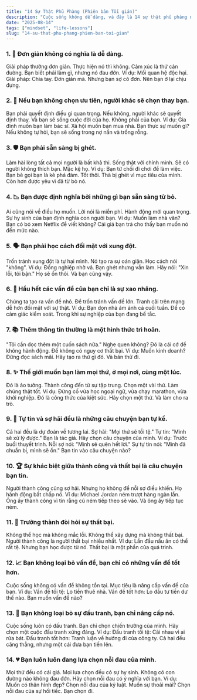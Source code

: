 ```yaml
---
title: "14 Sự Thật Phũ Phàng (Phiên bản Tối giản)"
description: "Cuộc sống không dễ dàng, và đây là 14 sự thật phũ phàng nhưng cần thiết mà bạn cần đối mặt để trưởng thành."
date: "2025-08-14"
tags: ["mindset", "life-lessons"]
slug: "14-su-that-phu-phang-phien-ban-toi-gian"
---
```


### **1. 🧘 Đơn giản không có nghĩa là dễ dàng.**

Giải pháp thường đơn giản.
Thực hiện nó thì không.
Cảm xúc là thứ cản đường.
Bạn biết phải làm gì, nhưng nó đau đớn.
Ví dụ:
Mối quan hệ độc hại.
Giải pháp: Chia tay.
Đơn giản mà.
Nhưng bạn sợ cô đơn.
Nên bạn ở lại chịu đựng.

### **2. 🎯 Nếu bạn không chọn ưu tiên, người khác sẽ chọn thay bạn.**

Bạn phải quyết định điều gì quan trọng.
Nếu không, người khác sẽ quyết định thay.
Và bạn sẽ sống cuộc đời của họ.
Không phải của bạn.
Ví dụ:
Gia đình muốn bạn làm bác sĩ.
Xã hội muốn bạn mua nhà.
Bạn thực sự muốn gì?
Nếu không tự hỏi, bạn sẽ sống trong nợ nần và trống rỗng.

### **3. 🛡️ Bạn phải sẵn sàng bị ghét.**

Làm hài lòng tất cả mọi người là bất khả thi.
Sống thật với chính mình.
Sẽ có người không thích bạn.
Mặc kệ họ.
Ví dụ:
Bạn từ chối đi chơi để làm việc.
Bạn bè gọi bạn là kẻ phá đám.
Tốt thôi.
Thà bị ghét vì mục tiêu của mình.
Còn hơn được yêu vì đã từ bỏ nó.

### **4. 📉 Bạn được định nghĩa bởi những gì bạn sẵn sàng từ bỏ.**

Ai cũng nói về điều họ muốn.
Lời nói là miễn phí.
Hành động mới quan trọng.
Sự hy sinh của bạn định nghĩa con người bạn.
Ví dụ:
Muốn làm nhà văn?
Bạn có bỏ xem Netflix để viết không?
Cái giá bạn trả cho thấy bạn muốn nó đến mức nào.

### **5. 🗣️ Bạn phải học cách đối mặt với xung đột.**

Trốn tránh xung đột là tự hại mình.
Nó tạo ra sự oán giận.
Học cách nói "không".
Ví dụ:
Đồng nghiệp nhờ vả.
Bạn ghét nhưng vẫn làm.
Hãy nói: "Xin lỗi, tôi bận."
Họ sẽ ổn thôi. Và bạn cũng vậy.

### **6. 📵 Hầu hết các vấn đề của bạn chỉ là sự xao nhãng.**

Chúng ta tạo ra vấn đề nhỏ.
Để trốn tránh vấn đề lớn.
Tranh cãi trên mạng dễ hơn đối mặt với sự thật.
Ví dụ:
Bạn dọn nhà ám ảnh cả cuối tuần.
Để có cảm giác kiểm soát.
Trong khi sự nghiệp của bạn đang bế tắc.

### **7. 📚 Thêm thông tin thường là một hình thức trì hoãn.**

"Tôi cần đọc thêm một cuốn sách nữa."
Nghe quen không?
Đó là cái cớ để không hành động.
Để không có nguy cơ thất bại.
Ví dụ:
Muốn kinh doanh?
Đừng đọc sách mãi.
Hãy tạo ra thứ gì đó.
Và bán thử đi.

### **8. ✨ Thế giới muốn bạn làm mọi thứ, ở mọi nơi, cùng một lúc.**

Đó là ảo tưởng.
Thành công đến từ sự tập trung.
Chọn một vài thứ.
Làm chúng thật tốt.
Ví dụ:
Đừng cố vừa học ngoại ngữ, vừa chạy marathon, vừa khởi nghiệp.
Đó là công thức của kiệt sức.
Hãy chọn một thứ. Và làm cho ra trò.

### **9. 📖 Tự tin và sợ hãi đều là những câu chuyện bạn tự kể.**

Cả hai đều là dự đoán về tương lai.
Sợ hãi: "Mọi thứ sẽ tồi tệ."
Tự tin: "Mình sẽ xử lý được."
Bạn là tác giả. Hãy chọn câu chuyện của mình.
Ví dụ:
Trước buổi thuyết trình.
Nỗi sợ nói: "Mình sẽ quên hết lời."
Sự tự tin nói: "Mình đã chuẩn bị, mình sẽ ổn."
Bạn tin vào câu chuyện nào?

### **10. 🏆 Sự khác biệt giữa thành công và thất bại là câu chuyện bạn tin.**

Người thành công cũng sợ hãi.
Nhưng họ không để nỗi sợ điều khiển.
Họ hành động bất chấp nó.
Ví dụ:
Michael Jordan ném trượt hàng ngàn lần.
Ông ấy thành công vì tin rằng cú ném tiếp theo sẽ vào.
Và ông ấy tiếp tục ném.

### **11. 🌱 Trưởng thành đòi hỏi sự thất bại.**

Không thể học mà không mắc lỗi.
Không thể xây dựng mà không thất bại.
Người thành công là người thất bại nhiều nhất.
Ví dụ:
Lần đầu nấu ăn có thể rất tệ.
Nhưng bạn học được từ nó.
Thất bại là một phần của quá trình.

### **12. 📈 Bạn không loại bỏ vấn đề, bạn chỉ có những vấn đề tốt hơn.**

Cuộc sống không có vấn đề không tồn tại.
Mục tiêu là nâng cấp vấn đề của bạn.
Ví dụ:
Vấn đề tồi tệ: Lo tiền thuê nhà.
Vấn đề tốt hơn: Lo đầu tư tiền dư thế nào.
Bạn muốn vấn đề nào?

### **13. 💪 Bạn không loại bỏ sự đấu tranh, bạn chỉ nâng cấp nó.**

Cuộc sống luôn có đấu tranh.
Bạn chỉ chọn chiến trường của mình.
Hãy chọn một cuộc đấu tranh xứng đáng.
Ví dụ:
Đấu tranh tồi tệ: Cãi nhau vì ai rửa bát.
Đấu tranh tốt hơn: Tranh luận về hướng đi của công ty.
Cả hai đều căng thẳng, nhưng một cái đưa bạn tiến lên.

### **14. 💔 Bạn luôn luôn đang lựa chọn nỗi đau của mình.**

Mọi thứ đều có cái giá.
Mọi lựa chọn đều có sự hy sinh.
Không có con đường nào không đau đớn.
Hãy chọn nỗi đau có ý nghĩa với bạn.
Ví dụ:
Muốn có thân hình đẹp?
Chọn nỗi đau của kỷ luật.
Muốn sự thoải mái?
Chọn nỗi đau của sự hối tiếc.
Bạn chọn đi.
